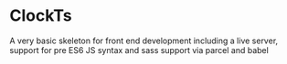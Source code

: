 # ClockTs
A very basic skeleton for front end development including a live server, support for pre ES6 JS syntax and sass support via parcel and babel